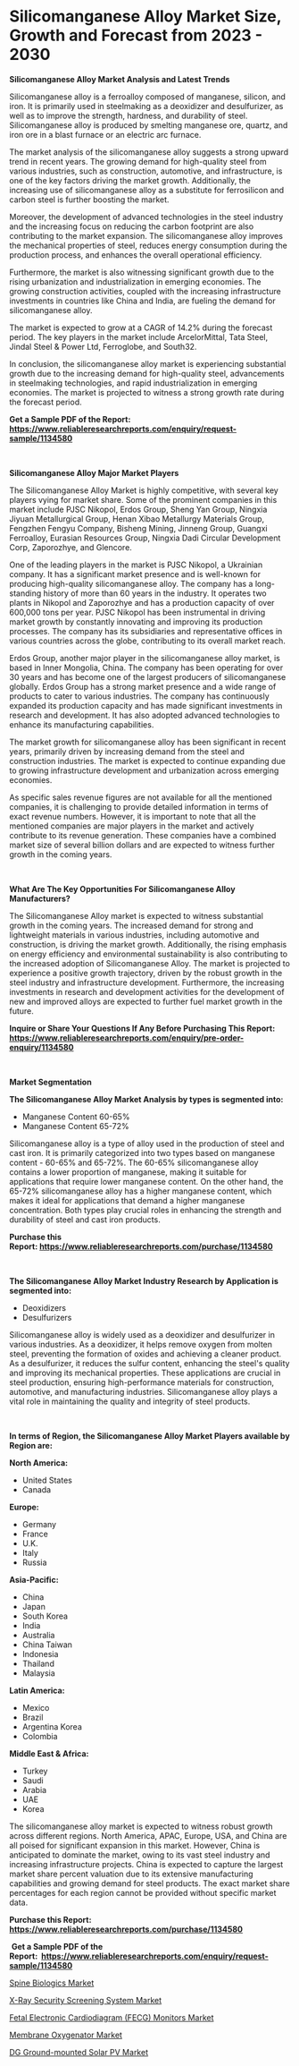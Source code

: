 <p><h1>Silicomanganese Alloy Market Size, Growth and Forecast from 2023 - 2030</h1></p><p><strong>Silicomanganese Alloy Market Analysis and Latest Trends</strong></p>
<p><p>Silicomanganese alloy is a ferroalloy composed of manganese, silicon, and iron. It is primarily used in steelmaking as a deoxidizer and desulfurizer, as well as to improve the strength, hardness, and durability of steel. Silicomanganese alloy is produced by smelting manganese ore, quartz, and iron ore in a blast furnace or an electric arc furnace.</p><p>The market analysis of the silicomanganese alloy suggests a strong upward trend in recent years. The growing demand for high-quality steel from various industries, such as construction, automotive, and infrastructure, is one of the key factors driving the market growth. Additionally, the increasing use of silicomanganese alloy as a substitute for ferrosilicon and carbon steel is further boosting the market.</p><p>Moreover, the development of advanced technologies in the steel industry and the increasing focus on reducing the carbon footprint are also contributing to the market expansion. The silicomanganese alloy improves the mechanical properties of steel, reduces energy consumption during the production process, and enhances the overall operational efficiency.</p><p>Furthermore, the market is also witnessing significant growth due to the rising urbanization and industrialization in emerging economies. The growing construction activities, coupled with the increasing infrastructure investments in countries like China and India, are fueling the demand for silicomanganese alloy.</p><p>The market is expected to grow at a CAGR of 14.2% during the forecast period. The key players in the market include ArcelorMittal, Tata Steel, Jindal Steel & Power Ltd, Ferroglobe, and South32.</p><p>In conclusion, the silicomanganese alloy market is experiencing substantial growth due to the increasing demand for high-quality steel, advancements in steelmaking technologies, and rapid industrialization in emerging economies. The market is projected to witness a strong growth rate during the forecast period.</p></p>
<p><strong>Get a Sample PDF of the Report:&nbsp; <a href="https://www.reliableresearchreports.com/enquiry/request-sample/1134580">https://www.reliableresearchreports.com/enquiry/request-sample/1134580</a></strong></p>
<p>&nbsp;</p>
<p><strong>Silicomanganese Alloy Major Market Players</strong></p>
<p><p>The Silicomanganese Alloy Market is highly competitive, with several key players vying for market share. Some of the prominent companies in this market include PJSC Nikopol, Erdos Group, Sheng Yan Group, Ningxia Jiyuan Metallurgical Group, Henan Xibao Metallurgy Materials Group, Fengzhen Fengyu Company, Bisheng Mining, Jinneng Group, Guangxi Ferroalloy, Eurasian Resources Group, Ningxia Dadi Circular Development Corp, Zaporozhye, and Glencore.</p><p>One of the leading players in the market is PJSC Nikopol, a Ukrainian company. It has a significant market presence and is well-known for producing high-quality silicomanganese alloy. The company has a long-standing history of more than 60 years in the industry. It operates two plants in Nikopol and Zaporozhye and has a production capacity of over 600,000 tons per year. PJSC Nikopol has been instrumental in driving market growth by constantly innovating and improving its production processes. The company has its subsidiaries and representative offices in various countries across the globe, contributing to its overall market reach.</p><p>Erdos Group, another major player in the silicomanganese alloy market, is based in Inner Mongolia, China. The company has been operating for over 30 years and has become one of the largest producers of silicomanganese globally. Erdos Group has a strong market presence and a wide range of products to cater to various industries. The company has continuously expanded its production capacity and has made significant investments in research and development. It has also adopted advanced technologies to enhance its manufacturing capabilities.</p><p>The market growth for silicomanganese alloy has been significant in recent years, primarily driven by increasing demand from the steel and construction industries. The market is expected to continue expanding due to growing infrastructure development and urbanization across emerging economies.</p><p>As specific sales revenue figures are not available for all the mentioned companies, it is challenging to provide detailed information in terms of exact revenue numbers. However, it is important to note that all the mentioned companies are major players in the market and actively contribute to its revenue generation. These companies have a combined market size of several billion dollars and are expected to witness further growth in the coming years.</p></p>
<p>&nbsp;</p>
<p><strong>What Are The Key Opportunities For Silicomanganese Alloy Manufacturers?</strong></p>
<p><p>The Silicomanganese Alloy market is expected to witness substantial growth in the coming years. The increased demand for strong and lightweight materials in various industries, including automotive and construction, is driving the market growth. Additionally, the rising emphasis on energy efficiency and environmental sustainability is also contributing to the increased adoption of Silicomanganese Alloy. The market is projected to experience a positive growth trajectory, driven by the robust growth in the steel industry and infrastructure development. Furthermore, the increasing investments in research and development activities for the development of new and improved alloys are expected to further fuel market growth in the future.</p></p>
<p><strong>Inquire or Share Your Questions If Any Before Purchasing This Report: <a href="https://www.reliableresearchreports.com/enquiry/pre-order-enquiry/1134580">https://www.reliableresearchreports.com/enquiry/pre-order-enquiry/1134580</a></strong></p>
<p>&nbsp;</p>
<p><strong>Market Segmentation</strong></p>
<p><strong>The Silicomanganese Alloy Market Analysis by types is segmented into:</strong></p>
<p><ul><li>Manganese Content 60-65%</li><li>Manganese Content 65-72%</li></ul></p>
<p><p>Silicomanganese alloy is a type of alloy used in the production of steel and cast iron. It is primarily categorized into two types based on manganese content - 60-65% and 65-72%. The 60-65% silicomanganese alloy contains a lower proportion of manganese, making it suitable for applications that require lower manganese content. On the other hand, the 65-72% silicomanganese alloy has a higher manganese content, which makes it ideal for applications that demand a higher manganese concentration. Both types play crucial roles in enhancing the strength and durability of steel and cast iron products.</p></p>
<p><strong>Purchase this Report:&nbsp;<a href="https://www.reliableresearchreports.com/purchase/1134580">https://www.reliableresearchreports.com/purchase/1134580</a></strong></p>
<p>&nbsp;</p>
<p><strong>The Silicomanganese Alloy Market Industry Research by Application is segmented into:</strong></p>
<p><ul><li>Deoxidizers</li><li>Desulfurizers</li></ul></p>
<p><p>Silicomanganese alloy is widely used as a deoxidizer and desulfurizer in various industries. As a deoxidizer, it helps remove oxygen from molten steel, preventing the formation of oxides and achieving a cleaner product. As a desulfurizer, it reduces the sulfur content, enhancing the steel's quality and improving its mechanical properties. These applications are crucial in steel production, ensuring high-performance materials for construction, automotive, and manufacturing industries. Silicomanganese alloy plays a vital role in maintaining the quality and integrity of steel products.</p></p>
<p>&nbsp;</p>
<p><strong>In terms of Region, the Silicomanganese Alloy Market Players available by Region are:</strong></p>
<p>
    <p> <strong> North America: </strong>
        <ul>
            <li>United States</li>
            <li>Canada</li>
        </ul>
        </p> 
    <p> <strong> Europe: </strong>
        <ul>
            <li>Germany</li>
            <li>France</li>
            <li>U.K.</li>
            <li>Italy</li>
            <li>Russia</li>
        </ul>
        </p> 
    <p> <strong> Asia-Pacific: </strong>
        <ul>
            <li>China</li>
            <li>Japan</li>
            <li>South Korea</li>
            <li>India</li>
            <li>Australia</li>
            <li>China Taiwan</li>
            <li>Indonesia</li>
            <li>Thailand</li>
            <li>Malaysia</li>
        </ul>
        </p> 
    <p> <strong> Latin America: </strong>
        <ul>
            <li>Mexico</li>
            <li>Brazil</li>
            <li>Argentina Korea</li>
            <li>Colombia</li>
        </ul>
        </p> 
    <p> <strong> Middle East & Africa: </strong>
        <ul>
            <li>Turkey</li>
            <li>Saudi</li>
            <li>Arabia</li>
            <li>UAE</li>
            <li>Korea</li>
        </ul>
    </p>
    </p>
<p><p>The silicomanganese alloy market is expected to witness robust growth across different regions. North America, APAC, Europe, USA, and China are all poised for significant expansion in this market. However, China is anticipated to dominate the market, owing to its vast steel industry and increasing infrastructure projects. China is expected to capture the largest market share percent valuation due to its extensive manufacturing capabilities and growing demand for steel products. The exact market share percentages for each region cannot be provided without specific market data.</p></p>
<p><strong>Purchase this Report: <a href="https://www.reliableresearchreports.com/purchase/1134580">https://www.reliableresearchreports.com/purchase/1134580</a></strong></p>
<p>&nbsp;<strong>Get a Sample PDF of the Report:&nbsp;&nbsp;<a href="https://www.reliableresearchreports.com/enquiry/request-sample/1134580">https://www.reliableresearchreports.com/enquiry/request-sample/1134580</a></strong></p>
<p><strong></strong></p>
<p><p><a href="https://www.linkedin.com/pulse/spine-biologics-market-size-share-amp-trends-analysis-report-tsm1e/">Spine Biologics Market</a></p><p><a href="https://medium.com/@dorothypeters68/analyzing-x-ray-security-screening-system-market-global-industry-perspective-and-forecast-2023-to-caebc8ff7de1">X-Ray Security Screening System Market</a></p><p><a href="https://github.com/amonskiyk/Market-Research-Report-List-1/blob/main/fetal-electronic-cardiodiagram-fecg-monitors-market.md">Fetal Electronic Cardiodiagram (FECG) Monitors Market</a></p><p><a href="https://www.linkedin.com/pulse/membrane-oxygenator-market-challenges-opportunities-growth-hkaqe/">Membrane Oxygenator Market</a></p><p><a href="https://medium.com/@helenablick2023/dg-ground-mounted-solar-pv-market-trends-and-market-analysis-forecasted-for-period-2023-2030-3972b518f17c">DG Ground-mounted Solar PV Market</a></p></p>